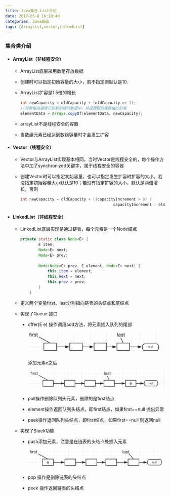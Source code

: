 ```yaml
---
title: Java集合_List介绍
date: 2017-05-8 16:18:40
categories: Java基础
tags: [ArrayList,vector,LinkedList]
---
```


### 集合类介绍

- #### ArrayList（非线程安全）

  - ArrayList底层采用数组存放数据

  - 创建时可以指定初始容量的大小，若不指定则默认是10.

  - ArrayList扩容是1.5倍的增长

    ```Java
    int newCapacity = oldCapacity + (oldCapacity >> 1);
    //将数组内容拷贝到新创建的数组中，并返回新创建数组的引用
    elementData = Arrays.copyOf(elementData, newCapacity);
    ```

  - arrayList不是线程安全的容器

  - 当数组元素已经达到数组容量时才会发生扩容

- #### Vector（线程安全）

  - Vector与ArrayList实现基本相同，当时Vector是线程安全的，每个操作方法中加了synchronized关键字，属于线程安全的容器

  - 创建Vector时可以指定初始容量，也可以指定发生扩容时扩容的大小。若没指定初始容量大小默认是10；若没有指定扩容的大小，默认是两倍增长，否则

    ```Java
    int newCapacity = oldCapacity + ((capacityIncrement > 0) ?
                                             capacityIncrement : oldCapacity);
    ```

- #### LinkedList（非线程安全）

  - LinkedList底层实现是通过链表，每个元素是一个Node结点

    ```Java
    private static class Node<E> {
            E item;
            Node<E> next;
            Node<E> prev;

            Node(Node<E> prev, E element, Node<E> next) {
                this.item = element;
                this.next = next;
                this.prev = prev;
            }
        }
    ```

  - 定义两个变量first、last分别指向链表的头结点和尾结点

  - 实现了Queue 接口

    - offer(E e) 操作调用add方法，将元素插入队列的尾部

      ![](Java集合-List介绍/pic13.png)

      添加元素e之后

      ![](Java集合-List介绍/pic14.png)

    - poll操作删除队列头元素，删除的是first结点

    - element操作返回队列头结点，即first结点，如果first==null 抛出异常

    - peek操作返回队列头结点，即first结点，如果first==null 则返回null

  - 实现了Stack功能

    - push添加元素，注意是在链表的头结点处插入元素

      ![](Java集合-List介绍/pic15.png)

    - pop 操作是删除链表的头结点

    - peek 操作返回链表的头结点